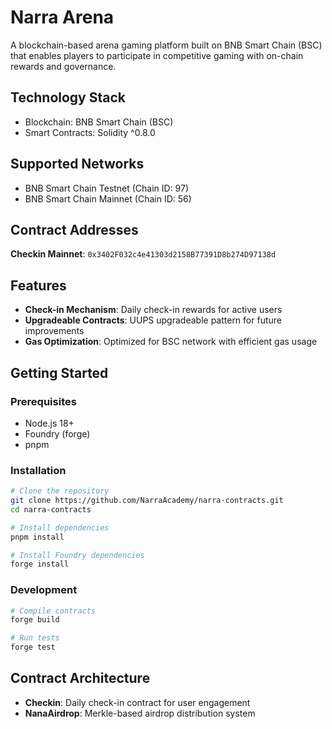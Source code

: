 # Narra Arena

A blockchain-based arena gaming platform built on BNB Smart Chain (BSC) that enables players to participate in competitive gaming with on-chain rewards and governance.

## Technology Stack

- Blockchain: BNB Smart Chain (BSC)
- Smart Contracts: Solidity ^0.8.0

## Supported Networks
- BNB Smart Chain Testnet (Chain ID: 97)
- BNB Smart Chain Mainnet (Chain ID: 56)

## Contract Addresses

**Checkin Mainnet**: `0x3402F032c4e41303d2158B77391D8b274D97138d`

## Features

- **Check-in Mechanism**: Daily check-in rewards for active users
- **Upgradeable Contracts**: UUPS upgradeable pattern for future improvements
- **Gas Optimization**: Optimized for BSC network with efficient gas usage

## Getting Started

### Prerequisites
- Node.js 18+
- Foundry (forge)
- pnpm

### Installation
```bash
# Clone the repository
git clone https://github.com/NarraAcademy/narra-contracts.git
cd narra-contracts

# Install dependencies
pnpm install

# Install Foundry dependencies
forge install
```

### Development
```bash
# Compile contracts
forge build

# Run tests
forge test
```

## Contract Architecture

- **Checkin**: Daily check-in contract for user engagement
- **NanaAirdrop**: Merkle-based airdrop distribution system